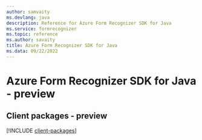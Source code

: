 ```yaml
---
author: samvaity
ms.devlang: java
description: Reference for Azure Form Recognizer SDK for Java
ms.service: formrecognizer
ms.topic: reference
ms.author: savaity
title: Azure Form Recognizer SDK for Java
ms.data: 09/22/2022
---
```

# Azure Form Recognizer SDK for Java - preview

## Client packages - preview
[!INCLUDE [client-packages](form-recognizer-client-index.md)]